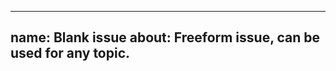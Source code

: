 <!-- markdownlint-disable -->
---
name: Blank issue
about: Freeform issue, can be used for any topic.
---
<!-- markdownlint-restore -->
